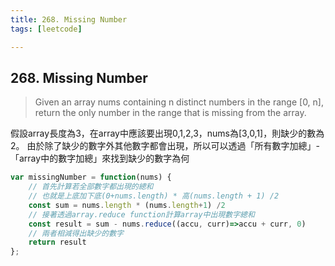 ```yaml
---
title: 268. Missing Number
tags: [leetcode]

---
```


## 268. Missing Number
> Given an array nums containing n distinct numbers in the range [0, n], return the only number in the range that is missing from the array.

假設array長度為3，在array中應該要出現0,1,2,3，nums為[3,0,1]，則缺少的數為2。
由於除了缺少的數字外其他數字都會出現，所以可以透過「所有數字加總」-「array中的數字加總」來找到缺少的數字為何
```javascript
var missingNumber = function(nums) {
    // 首先計算若全部數字都出現的總和
    // 也就是上底加下底(0+nums.length) * 高(nums.length + 1) /2
    const sum = nums.length * (nums.length+1) /2
    // 接著透過array.reduce function計算array中出現數字總和
    const result = sum - nums.reduce((accu, curr)=>accu + curr, 0)
    // 兩者相減得出缺少的數字
    return result
};
```